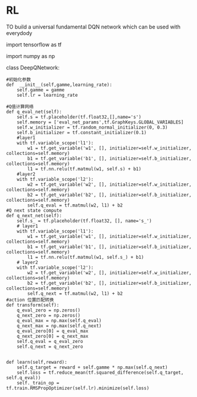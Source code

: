 # RL
TO build a universal fundamental DQN network which can be used with everydody



import tensorflow as tf

import numpy as np

class DeepQNetwork:

    #初始化参数
    def  __init__(self,gamme,learning_rate):
        self.gamme = gamme
        self.lr = learning_rate

    #Q值计算网络
    def q_eval_net(self):
        self.s = tf.placeholder(tf.float32,[],name='s')
        self.memory = ['eval_net_params',tf.GraphKeys.GLOBAL_VARIABLES]
        self.w_initializer = tf.random_normal_initializer(0, 0.3)
        self.b_initializer = tf.constant_initializer(0.1)
        #layer1
        with tf.variable_scope('l1'):
            w1 = tf.get_variable('w1', [], initializer=self.w_initializer, collections=self.memory)
            b1 = tf.get_variable('b1', [], initializer=self.b_initializer, collections=self.memory)
            l1 = tf.nn.relu(tf.matmul(w1, self.s) + b1)
        #layer2
        with tf.variable_scope('l2'):
            w2 = tf.get_variable('w2', [], initializer=self.w_initializer, collections=self.memory)
            b2 = tf.get_variable('b2', [], initializer=self.b_initializer, collections=self.memory)
            self.q_eval = tf.matmul(w2, l1) + b2
    #Q next state compute
    def q_next_net(self):
        self.s_ = tf.placeholder(tf.float32, [], name='s_')
        # layer1
        with tf.variable_scope('l1'):
            w1 = tf.get_variable('w1', [], initializer=self.w_initializer, collections=self.memory)
            b1 = tf.get_variable('b1', [], initializer=self.b_initializer, collections=self.memory)
            l1 = tf.nn.relu(tf.matmul(w1, self.s_) + b1)
        # layer2
        with tf.variable_scope('l2'):
            w2 = tf.get_variable('w2', [], initializer=self.w_initializer, collections=self.memory)
            b2 = tf.get_variable('b2', [], initializer=self.b_initializer, collections=self.memory)
            self.q_next = tf.matmul(w2, l1) + b2
    #action 位置匹配转换
    def transform(self):
        q_eval_zero = np.zeros()
        q_next_zero = np.zeros()
        q_eval_max = np.max(self.q_eval)
        q_next_max = np.max(self.q_next)
        q_eval_zero[0] = q_eval_max
        q_next_zero[0] = q_next_max
        self.q_eval = q_eval_zero
        self.q_next = q_next_zero


    def learn(self,reward):
        self.q_target = reward + self.gamme * np.max(self.q_next)
        self.loss = tf.reduce_mean(tf.squared_difference(self.q_target, self.q_eval))
        self._train_op = tf.train.RMSPropOptimizer(self.lr).minimize(self.loss)
